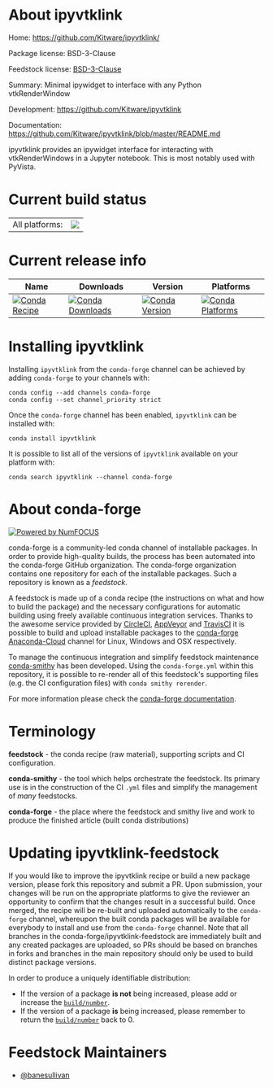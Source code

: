 About ipyvtklink
================

Home: https://github.com/Kitware/ipyvtklink/

Package license: BSD-3-Clause

Feedstock license: [BSD-3-Clause](https://github.com/conda-forge/ipyvtklink-feedstock/blob/master/LICENSE.txt)

Summary: Minimal ipywidget to interface with any Python vtkRenderWindow

Development: https://github.com/Kitware/ipyvtklink

Documentation: https://github.com/Kitware/ipyvtklink/blob/master/README.md

ipyvtklink provides an ipywidget interface for interacting with vtkRenderWindows in a Jupyter notebook. This is most notably used with PyVista.


Current build status
====================


<table><tr><td>All platforms:</td>
    <td>
      <a href="https://dev.azure.com/conda-forge/feedstock-builds/_build/latest?definitionId=12437&branchName=master">
        <img src="https://dev.azure.com/conda-forge/feedstock-builds/_apis/build/status/ipyvtklink-feedstock?branchName=master">
      </a>
    </td>
  </tr>
</table>

Current release info
====================

| Name | Downloads | Version | Platforms |
| --- | --- | --- | --- |
| [![Conda Recipe](https://img.shields.io/badge/recipe-ipyvtklink-green.svg)](https://anaconda.org/conda-forge/ipyvtklink) | [![Conda Downloads](https://img.shields.io/conda/dn/conda-forge/ipyvtklink.svg)](https://anaconda.org/conda-forge/ipyvtklink) | [![Conda Version](https://img.shields.io/conda/vn/conda-forge/ipyvtklink.svg)](https://anaconda.org/conda-forge/ipyvtklink) | [![Conda Platforms](https://img.shields.io/conda/pn/conda-forge/ipyvtklink.svg)](https://anaconda.org/conda-forge/ipyvtklink) |

Installing ipyvtklink
=====================

Installing `ipyvtklink` from the `conda-forge` channel can be achieved by adding `conda-forge` to your channels with:

```
conda config --add channels conda-forge
conda config --set channel_priority strict
```

Once the `conda-forge` channel has been enabled, `ipyvtklink` can be installed with:

```
conda install ipyvtklink
```

It is possible to list all of the versions of `ipyvtklink` available on your platform with:

```
conda search ipyvtklink --channel conda-forge
```


About conda-forge
=================

[![Powered by NumFOCUS](https://img.shields.io/badge/powered%20by-NumFOCUS-orange.svg?style=flat&colorA=E1523D&colorB=007D8A)](http://numfocus.org)

conda-forge is a community-led conda channel of installable packages.
In order to provide high-quality builds, the process has been automated into the
conda-forge GitHub organization. The conda-forge organization contains one repository
for each of the installable packages. Such a repository is known as a *feedstock*.

A feedstock is made up of a conda recipe (the instructions on what and how to build
the package) and the necessary configurations for automatic building using freely
available continuous integration services. Thanks to the awesome service provided by
[CircleCI](https://circleci.com/), [AppVeyor](https://www.appveyor.com/)
and [TravisCI](https://travis-ci.com/) it is possible to build and upload installable
packages to the [conda-forge](https://anaconda.org/conda-forge)
[Anaconda-Cloud](https://anaconda.org/) channel for Linux, Windows and OSX respectively.

To manage the continuous integration and simplify feedstock maintenance
[conda-smithy](https://github.com/conda-forge/conda-smithy) has been developed.
Using the ``conda-forge.yml`` within this repository, it is possible to re-render all of
this feedstock's supporting files (e.g. the CI configuration files) with ``conda smithy rerender``.

For more information please check the [conda-forge documentation](https://conda-forge.org/docs/).

Terminology
===========

**feedstock** - the conda recipe (raw material), supporting scripts and CI configuration.

**conda-smithy** - the tool which helps orchestrate the feedstock.
                   Its primary use is in the construction of the CI ``.yml`` files
                   and simplify the management of *many* feedstocks.

**conda-forge** - the place where the feedstock and smithy live and work to
                  produce the finished article (built conda distributions)


Updating ipyvtklink-feedstock
=============================

If you would like to improve the ipyvtklink recipe or build a new
package version, please fork this repository and submit a PR. Upon submission,
your changes will be run on the appropriate platforms to give the reviewer an
opportunity to confirm that the changes result in a successful build. Once
merged, the recipe will be re-built and uploaded automatically to the
`conda-forge` channel, whereupon the built conda packages will be available for
everybody to install and use from the `conda-forge` channel.
Note that all branches in the conda-forge/ipyvtklink-feedstock are
immediately built and any created packages are uploaded, so PRs should be based
on branches in forks and branches in the main repository should only be used to
build distinct package versions.

In order to produce a uniquely identifiable distribution:
 * If the version of a package **is not** being increased, please add or increase
   the [``build/number``](https://docs.conda.io/projects/conda-build/en/latest/resources/define-metadata.html#build-number-and-string).
 * If the version of a package **is** being increased, please remember to return
   the [``build/number``](https://docs.conda.io/projects/conda-build/en/latest/resources/define-metadata.html#build-number-and-string)
   back to 0.

Feedstock Maintainers
=====================

* [@banesullivan](https://github.com/banesullivan/)

